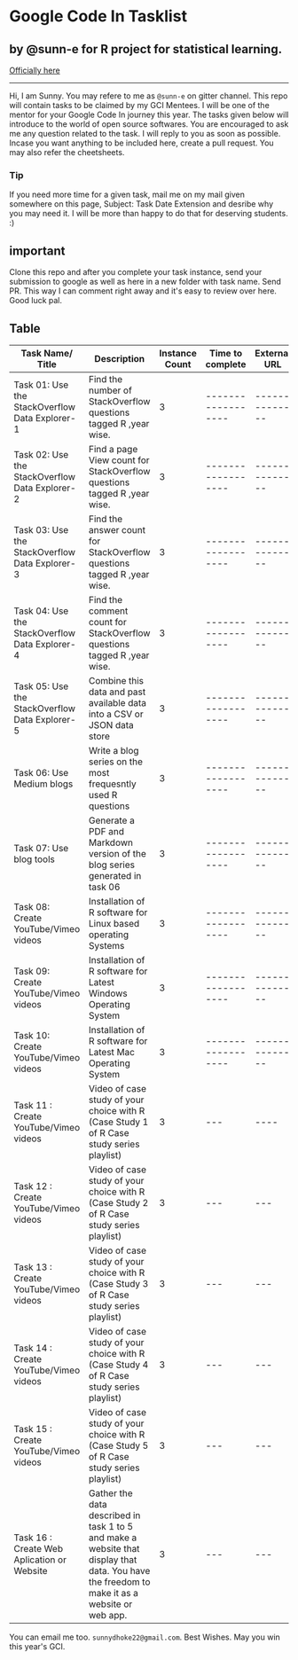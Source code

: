# Google Code In Tasklist 
## by @sunn-e for R project for statistical learning.

[Officially here](https://codein.withgoogle.com/archive/2019/organization/5963835628847104/task/)

---

Hi, I am Sunny. You may refere to me as `@sunn-e` on gitter channel. 
This repo will contain tasks to be claimed by my GCI Mentees. I will be one of the mentor for your Google Code In journey this year. The tasks given below will introduce to the world of open source softwares. You are encouraged to ask me any question related to the task. I will reply to you as soon as possible. 
Incase you want anything to be included here, create a pull request. You may also refer the cheetsheets.

### Tip

If you need more time for a given task, mail me on my mail given somewhere on this page, Subject: Task Date Extension
and desribe why you may need it. I will be more than happy to do that for deserving students. :)

## important

Clone this repo and after you complete your task instance, send your submission to google as well as here in a new folder with task name. Send PR. This way I can comment right away and it's easy to review over here. Good luck pal.

## Table

Task Name/ Title | Description | Instance Count | Time to complete | External URL | Task Categorization | Categories
-----------------|-------------|----------------|------------------|--------------|---------------------|-----------
Task 01: Use the StackOverflow Data Explorer-1 | Find the number of StackOverflow questions tagged R  ,year wise. | 3  |------------------|--------------|---------------------|-----------
Task 02: Use the StackOverflow Data Explorer-2| Find a page View count for StackOverflow questions tagged R  ,year wise.| 3 |------------------|--------------|---------------------|-----------
Task 03: Use the StackOverflow Data Explorer-3| Find the answer count for StackOverflow questions tagged R ,year wise.| 3 |------------------|--------------|---------------------|-----------
Task 04: Use the StackOverflow Data Explorer-4| Find the comment count for StackOverflow questions tagged R  ,year wise.| 3  |------------------|--------------|---------------------|-----------
Task 05: Use the StackOverflow Data Explorer-5| Combine this data and past available data into a CSV or JSON data store | 3 |------------------|--------------|---------------------|-----------
Task 06: Use Medium blogs| Write a blog series on the most frequesntly used R questions |3 |------------------|--------------|---------------------|-----------
Task 07: Use blog tools | Generate a PDF and Markdown version of the blog series generated in task 06| 3 |------------------|--------------|---------------------|-----------
Task 08: Create YouTube/Vimeo videos | Installation of R software for Linux based operating Systems |3|------------------|--------------|---------------------|-----------
Task 09: Create YouTube/Vimeo videos | Installation of R software for Latest Windows Operating System | 3 |------------------|--------------|---------------------|-----------
Task 10: Create YouTube/Vimeo videos | Installation of R software for Latest Mac Operating System | 3 |------------------|--------------|---------------------|-----------
Task 11 : Create YouTube/Vimeo videos | Video of case study of your choice with R (Case Study 1 of R Case study series playlist) | 3 |--- | ----|----
Task 12 : Create YouTube/Vimeo videos | Video of case study of your choice with R (Case Study 2 of R Case study series playlist) | 3 | ---| ---|----
Task 13 : Create YouTube/Vimeo videos | Video of case study of your choice with R (Case Study 3 of R Case study series playlist) | 3 | ---| ---|----
Task 14 : Create YouTube/Vimeo videos | Video of case study of your choice with R (Case Study 4 of R Case study series playlist) | 3 | ---| ---|----
Task 15 : Create YouTube/Vimeo videos | Video of case study of your choice with R (Case Study 5 of R Case study series playlist) | 3 | ---| ---|----
Task 16 : Create Web Aplication or Website | Gather the data described in task 1 to 5 and make a website that display that data. You have the freedom to make it as a website or web app. | 3 | ---| ---| 

You can email me too. `sunnydhoke22@gmail.com`.
Best Wishes. May you win this year's GCI. 
